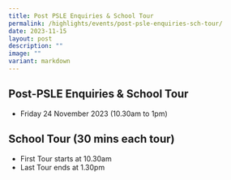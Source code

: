 ```yaml
---
title: Post PSLE Enquiries & School Tour
permalink: /highlights/events/post-psle-enquiries-sch-tour/
date: 2023-11-15
layout: post
description: ""
image: ""
variant: markdown
---
```

## Post-PSLE Enquiries & School Tour
* Friday 24 November 2023 (10.30am to 1pm)

## School Tour (30 mins each tour)
* First Tour starts at 10.30am
* Last Tour ends at 1.30pm